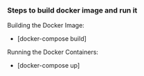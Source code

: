 ### Steps to build docker image and run it
Building the Docker Image: 
* [docker-compose build]


Running the Docker Containers:
* [docker-compose up]
